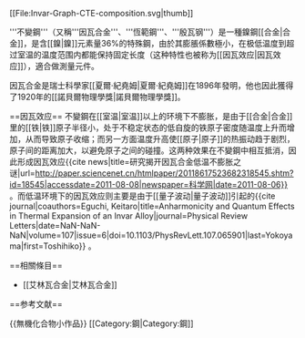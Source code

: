 [[File:Invar-Graph-CTE-composition.svg|thumb]]

'''不變鋼'''（又稱'''因瓦合金'''、'''恆範鋼'''、'''殷瓦钢'''）是一種鎳鋼[[合金|合金]]，是含[[鎳|鎳]]元素量36%的特殊鋼，由於其膨脹係數極小，在极低温度到超过室温的温度范围内都能保持固定长度（这种特性也被称为[[因瓦效应|因瓦效应]]），適合做測量元件。

因瓦合金是瑞士科學家[[夏爾·紀堯姆|夏爾·紀堯姆]]在1896年發明，他也因此獲得了1920年的[[諾貝爾物理學獎|諾貝爾物理學獎]]。

==因瓦效应==
不變鋼在[[室温|室温]]以上的环境下不膨胀，是由于[[合金|合金]]里的[[铁|铁]]原子半径小，处于不稳定状态的低自旋的铁原子密度随温度上升而增加，从而导致原子收缩；而另一方面温度升高使[[原子|原子]]的热振动趋于剧烈，原子间的距离加大，以避免原子之间的碰撞。这两种效果在不變鋼中相互抵消，因此形成因瓦效应<ref>{{cite news|title=研究揭开因瓦合金低温不膨胀之谜|url=http://paper.sciencenet.cn/htmlpaper/20118617523682318545.shtm?id=18545|accessdate=2011-08-08|newspaper=科学网|date=2011-08-06}}</ref> 。而低温环境下的因瓦效应则主要是由于[[量子波动|量子波动]]引起的<ref>{{cite journal|coauthors=Eguchi, Keitaro|title=Anharmonicity and Quantum Effects in Thermal Expansion of an Invar Alloy|journal=Physical Review Letters|date=NaN-NaN-NaN|volume=107|issue=6|doi=10.1103/PhysRevLett.107.065901|last=Yokoyama|first=Toshihiko}}</ref> 。

==相關條目==
* [[艾林瓦合金|艾林瓦合金]] 

==参考文献==
<div class="references-small">
<references></references>
</div>

{{無機化合物小作品}}
[[Category:鋼|Category:鋼]]